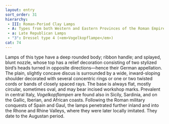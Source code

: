 ```yaml
---
layout: entry
sort_order: 31
hierarchy:
 - III: Roman-Period Clay Lamps
 - A: Types from both Western and Eastern Provinces of the Roman Empire
 - a: Late Republican Lamps
 - "3": Dressel type 4 (<em>Vogelkopflampe</em>)
cat: 74
---
```


Lamps of this type have a deep rounded body; ribbon handle; and splayed, blunt nozzle, whose top has a relief decoration consisting of two stylized bird’s heads turned in opposite directions—hence their German appellation. The plain, slightly concave discus is surrounded by a wide, inward-sloping shoulder decorated with several concentric rings or one or two twisted cords or bands of closely spaced rays. The base is always flat, mostly circular, sometimes oval, and may bear incised workshop marks. Prevalent in central Italy, *Vogelkopflampen* are found also in Sicily, Sardinia, and on the Gallic, Iberian, and African coasts. Following the Roman military conquests of Spain and Gaul, the lamps penetrated further inland and into the Rhone and Rhine Valleys, where they were later locally imitated. They date to the Augustan period.
